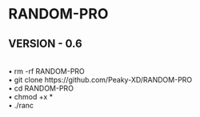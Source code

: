 # RANDOM-PRO

<h2> VERSION - 0.6</h2>
<br>
• rm -rf RANDOM-PRO
<br>
• git clone https://github.com/Peaky-XD/RANDOM-PRO
<br>
• cd RANDOM-PRO
<br>
• chmod +x *
<br>
• ./ranc
<br>
